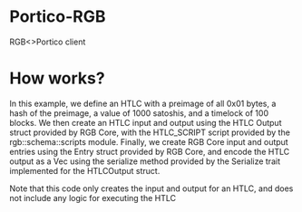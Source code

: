 # Portico-RGB

RGB&lt;>Portico client

# How works?

In this example, we define an HTLC with a preimage of all 0x01 bytes, a hash of the preimage, a value of 1000 satoshis, and a timelock of 100 blocks. We then create an HTLC input and output using the HTLC Output struct provided by RGB Core, with the HTLC_SCRIPT script provided by the rgb::schema::scripts module. Finally, we create RGB Core input and output entries using the Entry struct provided by RGB Core, and encode the HTLC output as a Vec<u8> using the serialize method provided by the Serialize trait implemented for the HTLCOutput struct.

Note that this code only creates the input and output for an HTLC, and does not include any logic for executing the HTLC
